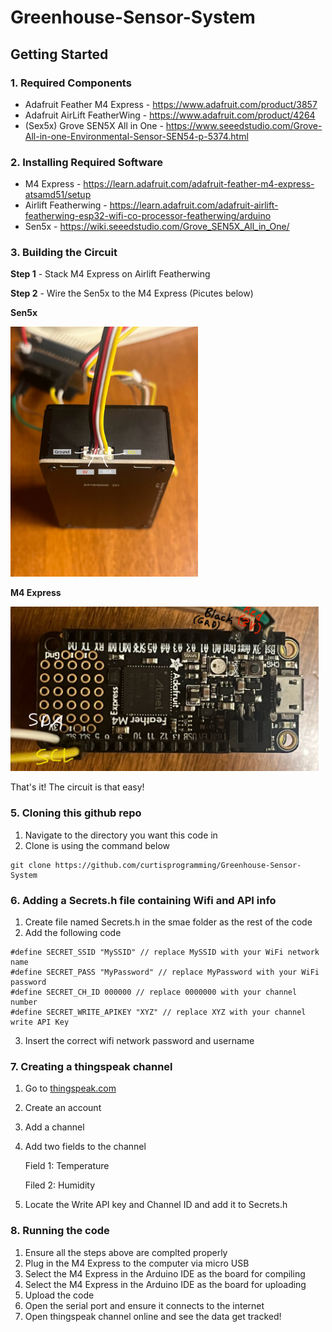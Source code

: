 # Greenhouse-Sensor-System

## Getting Started

### 1. Required Components
- Adafruit Feather M4 Express - https://www.adafruit.com/product/3857
- Adafruit AirLift FeatherWing - https://www.adafruit.com/product/4264
- (Sex5x) Grove SEN5X All in One - https://www.seeedstudio.com/Grove-All-in-one-Environmental-Sensor-SEN54-p-5374.html

### 2. Installing Required Software
- M4 Express - https://learn.adafruit.com/adafruit-feather-m4-express-atsamd51/setup
- Airlift Featherwing - https://learn.adafruit.com/adafruit-airlift-featherwing-esp32-wifi-co-processor-featherwing/arduino
- Sen5x - https://wiki.seeedstudio.com/Grove_SEN5X_All_in_One/

### 3. Building the Circuit
**Step 1** - Stack M4 Express on Airlift Featherwing

**Step 2** - Wire the Sen5x to the M4 Express  (Picutes below)

**Sen5x**

<img src="Sen5x_wiring.jpg" width="300" height="400">

**M4 Express**

<img src="M4_wiring.jpg" width="493" height="263">

That's it! The circuit is that easy!

### 5. Cloning this github repo
1. Navigate to the directory you want this code in
2. Clone is using the command below
```
git clone https://github.com/curtisprogramming/Greenhouse-Sensor-System
```

### 6. Adding a Secrets.h file containing Wifi and API info
1. Create file named Secrets.h in the smae folder as the rest of the code
2. Add the following code
```
#define SECRET_SSID "MySSID" // replace MySSID with your WiFi network name
#define SECRET_PASS "MyPassword" // replace MyPassword with your WiFi password
#define SECRET_CH_ID 000000	// replace 0000000 with your channel number
#define SECRET_WRITE_APIKEY "XYZ" // replace XYZ with your channel write API Key
```
3. Insert the correct wifi network password and username

### 7. Creating a thingspeak channel
1. Go to [thingspeak.com](https://thingspeak.com/)
2. Create an account
3. Add a channel
4. Add two fields to the channel
   
   Field 1: Temperature
   
   Filed 2: Humidity
6. Locate the Write API key and Channel ID and add it to Secrets.h

### 8. Running the code
1. Ensure all the steps above are complted properly
2. Plug in the M4 Express to the computer via micro USB
3. Select the M4 Express in the Arduino IDE as the board for compiling
4. Select the M4 Express in the Arduino IDE as the board for uploading
5. Upload the code
6. Open the serial port and ensure it connects to the internet
7. Open thingspeak channel online and see the data get tracked!



